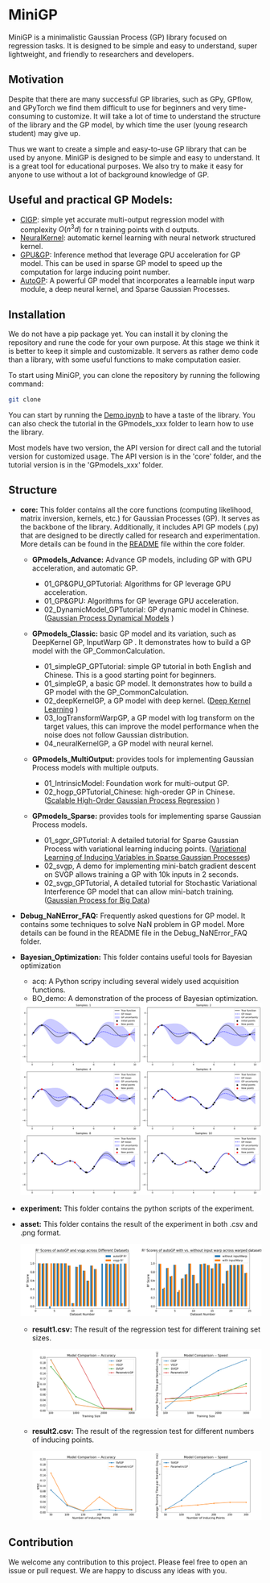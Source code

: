 # MiniGP
MiniGP is a minimalistic Gaussian Process (GP) library focused on regression tasks. It is designed to be simple and easy to understand, super lightweight, and friendly to researchers and developers.

## Motivation
Despite that there are many successful GP libraries, such as GPy, GPflow, and GPyTorch we find them difficult to use for beginners and very time-consuming to customize. It will take a lot of time to understand the structure of the library and the GP model, by which time the user (young research student) may give up. 

Thus we want to create a simple and easy-to-use GP library that can be used by anyone. MiniGP is designed to be simple and easy to understand. It is a great tool for educational purposes. We also try to make it easy for anyone to use without a lot of background knowledge of GP.

## Useful and practical GP Models:
- [CIGP](https://github.com/IceLab-X/Mini-GP/blob/6899d3fb947293122d758fb6ef4dd4799a799eac/core/cigp.py): simple yet accurate multi-output regression model with complexity $O(n^3 d)$ for n training points with d outputs.
- [NeuralKernel](https://github.com/IceLab-X/Mini-GP/blob/64873663f7efb63de9a6f33d1de207e7a2db1f5d/GPmodels_Classic/04_neuralKernelGP.ipynb): automatic kernel learning with neural network structured kernel.
- [GPU&GP](https://github.com/IceLab-X/Mini-GP/blob/64873663f7efb63de9a6f33d1de207e7a2db1f5d/GPmodels_Advance/01_GP&GPU_GPTutorial.ipynb): Inference method that leverage GPU acceleration for GP model. This can be used in sparse GP model to speed up the computation for large inducing point number.
- [AutoGP](https://github.com/IceLab-X/Mini-GP/blob/64873663f7efb63de9a6f33d1de207e7a2db1f5d/core/autoGP.py): A powerful GP model that incorporates a learnable input warp module, a deep neural kernel, and Sparse Gaussian Processes.


## Installation
We do not have a pip package yet. You can install it by cloning the repository and rune the code for your own purpose. At this stage we think it is better to keep it simple and customizable. It servers as rather demo code than a library, with some useful functions to make computation easier.

To start using MiniGP, you can clone the repository by running the following command:
```bash
git clone
```
You can start by running the [Demo.ipynb](https://github.com/IceLab-X/Mini-GP/blob/bf66c980d55934d037992cd70625bd692ea02aaa/Demo.ipynb) to have a taste of the library. You can also check the tutorial in the GPmodels_xxx folder to learn how to use the library.
 
Most models have two version, the API version for direct call and the tutorial version for customized usage. The API version is in the 'core' folder, and the tutorial version is in the 'GPmodels_xxx' folder.




## Structure
- **core:** This folder contains all the core functions (computing likelihood, matrix inversion, kernels, etc.) for Gaussian Processes (GP). It serves as the backbone of the library. 
Additionally, it includes API GP models (.py) that are designed to be directly called for research and experimentation. 
More details can be found in the [README](https://github.com/IceLab-X/Mini-GP/blob/64873663f7efb63de9a6f33d1de207e7a2db1f5d/core/README.md) file within the core folder.

  
  - **GPmodels_Advance:** Advance GP models, including GP with GPU acceleration, and automatic GP.
    - 01_GP&GPU_GPTutorial: Algorithms for GP leverage GPU acceleration.
    - 01_GP&GPU: Algorithms for GP leverage GPU acceleration.
    - 02_DynamicModel_GPTutorial: GP dynamic model in Chinese. ([Gaussian Process Dynamical Models](https://www.dgp.toronto.edu/~jmwang/gpdm/nips05final.pdf) )
    
  - **GPmodels_Classic:** basic GP model and its variation, such as DeepKernel GP, InputWarp GP . It demonstrates how to build a GP model with the GP_CommonCalculation.
    - 01_simpleGP_GPTutorial: simple GP tutorial in both English and Chinese. This is a good starting point for beginners.
    - 01_simpleGP, a basic GP model. It demonstrates how to build a GP model with the GP_CommonCalculation.
    - 02_deepKernelGP, a GP model with deep kernel. ([Deep Kernel Learning](https://arxiv.org/abs/1511.02222) )
    - 03_logTransformWarpGP, a GP model with log transform on the target values, this can improve the model performance when the noise does not follow Gaussian distribution.
    - 04_neuralKernelGP, a GP model with neural kernel.
    
  - **GPmodels_MultiOutput:** provides tools for implementing Gaussian Process models with multiple outputs.
    - 01_IntrinsicModel: Foundation work for multi-output GP.
    - 02_hogp_GPTutorial_Chinese: high-oreder GP in Chinese. ([Scalable High-Order Gaussian Process Regression](https://proceedings.mlr.press/v89/zhe19a.html) )
  - **GPmodels_Sparse:** provides tools for implementing sparse Gaussian Process models.
    - 01_sgpr_GPTutorial: A detailed tutorial for Sparse Gaussian Process with variational learning inducing points. ([Variational Learning of Inducing Variables in Sparse Gaussian
Processes](https://proceedings.mlr.press/v5/titsias09a/titsias09a.pdf))
    - 02_svgp, A demo for implementing mini-batch gradient descent on SVGP allows training a GP with 10k inputs in 2 seconds. 
    - 02_svgp_GPTutorial, A detailed tutorial for Stochastic Variational Interference GP model that can allow mini-batch training. ([Gaussian Process for Big Data](https://arxiv.org/abs/1411.2005))
- **Debug_NaNError_FAQ:** Frequently asked questions for GP model. It contains some techniques to solve NaN problem in GP model. More details can be found in the README file in the Debug_NaNError_FAQ folder.
- **Bayesian_Optimization:** This folder contains useful tools for Bayesian optimization
    - acq: A Python scripy including several widely used acquisition functions. 
    - BO_demo: A demonstration of the process of Bayesian optimization.
    <img src="https://github.com/IceLab-X/Mini-GP/blob/bf66c980d55934d037992cd70625bd692ea02aaa/asset/Bayesian_Optimization.png" />
- **experiment:** This folder contains the python scripts of the experiment.
  
- **asset:** This folder contains the result of the experiment in both .csv and .png format. 

    <img src="https://github.com/IceLab-X/Mini-GP/blob/29a021305924757376b25905c75b36bdbdfc5017/asset/Model_comparison_autoGP.png"/>

  - **result1.csv:** The result of the regression test for different training set sizes.

    <img src="https://github.com/IceLab-X/Mini-GP/blob/29a021305924757376b25905c75b36bdbdfc5017/asset/Model_comparison_result1.png"/>

  - **result2.csv:** The result of the regression test for different numbers of inducing points.

    <img src="https://github.com/IceLab-X/Mini-GP/blob/29a021305924757376b25905c75b36bdbdfc5017/asset/Model_comparison_result2.png"/>
    
## Contribution
We welcome any contribution to this project. Please feel free to open an issue or pull request. We are happy to discuss any ideas with you. 
